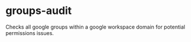 # groups-audit
Checks all google groups within a google workspace domain for potential permissions issues.
